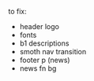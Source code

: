 to fix:
- header logo
- fonts 
- b1 descriptions
- smoth nav transition 
- footer p (news)
- news fn bg